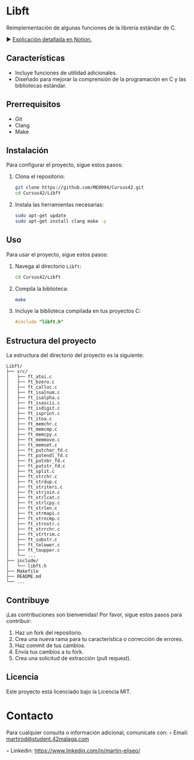 # Libft
Reimplementación de algunas funciones de la librería estándar de C.

► [Explicación detallada en Notion.](https://www.notion.so/Libft-01f11c77315a4491b436ff3a9efe32fc)

## Características
- Incluye funciones de utilidad adicionales.
- Diseñado para mejorar la comprensión de la programación en C y las bibliotecas estándar.

## Prerrequisitos
- Git
- Clang
- Make

## Instalación
Para configurar el proyecto, sigue estos pasos:
1. Clona el repositorio:
    ```bash
    git clone https://github.com/ME0094/Cursus42.git
    cd Cursus42/Libft
    ```
2. Instala las herramientas necesarias:
    ```bash
    sudo apt-get update
    sudo apt-get install clang make -y
    ```

## Uso
Para usar el proyecto, sigue estos pasos:
1. Navega al directorio `Libft`:
    ```bash
    cd Cursus42/Libft
    ```
2. Compila la biblioteca:
    ```bash
    make
    ```
3. Incluye la biblioteca compilada en tus proyectos C:
    ```c
    #include "libft.h"
    ```

## Estructura del proyecto
La estructura del directorio del proyecto es la siguiente:
```
Libft/
├── src/
│   ├── ft_atoi.c
│   ├── ft_bzero.c
│   ├── ft_calloc.c
│   ├── ft_isalnum.c
│   ├── ft_isalpha.c
│   ├── ft_isascii.c
│   ├── ft_isdigit.c
│   ├── ft_isprint.c
│   ├── ft_itoa.c
│   ├── ft_memchr.c
│   ├── ft_memcmp.c
│   ├── ft_memcpy.c
│   ├── ft_memmove.c
│   ├── ft_memset.c
│   ├── ft_putchar_fd.c
│   ├── ft_putendl_fd.c
│   ├── ft_putnbr_fd.c
│   ├── ft_putstr_fd.c
│   ├── ft_split.c
│   ├── ft_strchr.c
│   ├── ft_strdup.c
│   ├── ft_striteri.c
│   ├── ft_strjoin.c
│   ├── ft_strlcat.c
│   ├── ft_strlcpy.c
│   ├── ft_strlen.c
│   ├── ft_strmapi.c
│   ├── ft_strncmp.c
│   ├── ft_strnstr.c
│   ├── ft_strrchr.c
│   ├── ft_strtrim.c
│   ├── ft_substr.c
│   ├── ft_tolower.c
│   ├── ft_toupper.c
│   └── ...
├── include/
│   └── libft.h
├── Makefile
├── README.md
└── ...
```

## Contribuye
¡Las contribuciones son bienvenidas! Por favor, sigue estos pasos para contribuir:
1. Haz un fork del repositorio.
2. Crea una nueva rama para tu característica o corrección de errores.
3. Haz commit de tus cambios.
4. Envía tus cambios a tu fork.
5. Crea una solicitud de extracción (pull request).

## Licencia
Este proyecto está licenciado bajo la Licencia MIT.

# Contacto 
Para cualquier consulta o información adicional, comunícate con:
◦ Email: martirod@student.42malaga.com

◦ Linkedin: https://www.linkedin.com/in/martin-eliseo/
